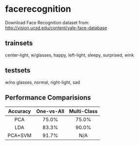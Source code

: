 # facerecognition
Download Face Recognition dataset from: http://vision.ucsd.edu/content/yale-face-database

## trainsets
center-light, w/glasses, happy, left-light, sleepy, surprised, wink
## testsets
w/no glasses, normal, right-light, sad

## Performance Comparisions
| Accuracy | One-vs-All | Multi-Class |
|:--------:|:--------------:|:------:|
| PCA | 75.0% | 75.0% |
| LDA | 83.3% | 90.0% |
| PCA+SVM | 91.7% | N/A |
